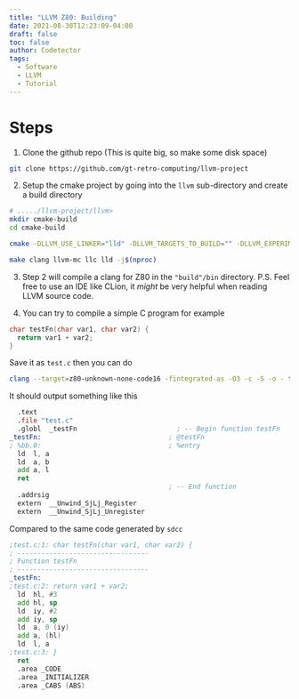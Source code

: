 ```yaml
---
title: "LLVM Z80: Building"
date: 2021-08-30T12:23:09-04:00
draft: false
toc: false
author: Codetector
tags: 
  - Software
  - LLVM
  - Tutorial
---
```


# Steps

1. Clone the github repo (This is quite big, so make some disk space)
```bash
git clone https://github.com/gt-retro-computing/llvm-project
```

2. Setup the cmake project by going into the `llvm` sub-directory and create a build directory
```bash
# ...../llvm-project/llvm>
mkdir cmake-build
cd cmake-build

cmake -DLLVM_USE_LINKER="lld" -DLLVM_TARGETS_TO_BUILD="" -DLLVM_EXPERIMENTAL_TARGETS_TO_BUILD="Z80" -DLLVM_ENABLE_PROJECTS="clang" ../

make clang llvm-mc llc lld -j$(nproc)

```

3. Step 2 will compile a clang for Z80 in the `"build"/bin` directory.
P.S. Feel free to use an IDE like CLion, it _might_ be very helpful when reading LLVM source code. 

4. You can try to compile a simple C program for example

```c
char testFn(char var1, char var2) {
  return var1 + var2;
}
```

Save it as `test.c` then you can do
```bash
clang --target=z80-unknown-none-code16 -fintegrated-as -O3 -c -S -o - test.c
```

It should output something like this

```asm
  .text
  .file "test.c"
  .globl  _testFn                         ; -- Begin function testFn
_testFn:                                ; @testFn
; %bb.0:                                ; %entry
  ld  l, a
  ld  a, b
  add a, l
  ret
                                        ; -- End function
  .addrsig
  extern  __Unwind_SjLj_Register
  extern  __Unwind_SjLj_Unregister

```

Compared to the same code generated by `sdcc`

```asm
;test.c:1: char testFn(char var1, char var2) {
; ---------------------------------
; Function testFn
; ---------------------------------
_testFn:
;test.c:2: return var1 + var2;
  ld  hl, #3
  add hl, sp
  ld  iy, #2
  add iy, sp
  ld  a, 0 (iy)
  add a, (hl)
  ld  l, a
;test.c:3: }
  ret
  .area _CODE
  .area _INITIALIZER
  .area _CABS (ABS)


```